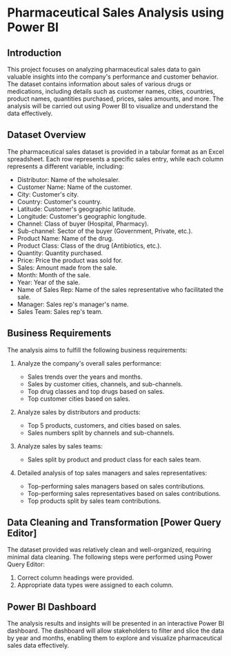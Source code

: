 # Pharmaceutical Sales Analysis using Power BI

## Introduction

This project focuses on analyzing pharmaceutical sales data to gain valuable insights into the company's performance and customer behavior. The dataset contains information about sales of various drugs or medications, including details such as customer names, cities, countries, product names, quantities purchased, prices, sales amounts, and more. The analysis will be carried out using Power BI to visualize and understand the data effectively.

## Dataset Overview

The pharmaceutical sales dataset is provided in a tabular format as an Excel spreadsheet. Each row represents a specific sales entry, while each column represents a different variable, including:

- Distributor: Name of the wholesaler.
- Customer Name: Name of the customer.
- City: Customer's city.
- Country: Customer's country.
- Latitude: Customer's geographic latitude.
- Longitude: Customer's geographic longitude.
- Channel: Class of buyer (Hospital, Pharmacy).
- Sub-channel: Sector of the buyer (Government, Private, etc.).
- Product Name: Name of the drug.
- Product Class: Class of the drug (Antibiotics, etc.).
- Quantity: Quantity purchased.
- Price: Price the product was sold for.
- Sales: Amount made from the sale.
- Month: Month of the sale.
- Year: Year of the sale.
- Name of Sales Rep: Name of the sales representative who facilitated the sale.
- Manager: Sales rep's manager's name.
- Sales Team: Sales rep's team.

## Business Requirements

The analysis aims to fulfill the following business requirements:

1. Analyze the company's overall sales performance:
   - Sales trends over the years and months.
   - Sales by customer cities, channels, and sub-channels.
   - Top drug classes and top drugs based on sales.
   - Top customer cities based on sales.

2. Analyze sales by distributors and products:
   - Top 5 products, customers, and cities based on sales.
   - Sales numbers split by channels and sub-channels.

3. Analyze sales by sales teams:
   - Sales split by product and product class for each sales team.

4. Detailed analysis of top sales managers and sales representatives:
   - Top-performing sales managers based on sales contributions.
   - Top-performing sales representatives based on sales contributions.
   - Top products split by sales team contributions.

## Data Cleaning and Transformation [Power Query Editor]

The dataset provided was relatively clean and well-organized, requiring minimal data cleaning. The following steps were performed using Power Query Editor:

1. Correct column headings were provided.
2. Appropriate data types were assigned to each column.

## Power BI Dashboard

The analysis results and insights will be presented in an interactive Power BI dashboard. The dashboard will allow stakeholders to filter and slice the data by year and months, enabling them to explore and visualize pharmaceutical sales data effectively.
